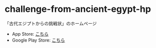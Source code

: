 # challenge-from-ancient-egypt-hp
「古代エジプトからの挑戦状」のホームページ

* App Store: [こちら](https://apple.co/3thN518)
* Google Play Store: [こちら](https://play.google.com/store/apps/details?id=com.physi.nowvilla.challenge_from_ancient_egypt)
